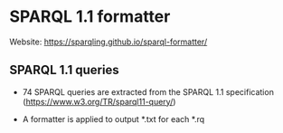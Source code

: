 # SPARQL 1.1 formatter

Website: https://sparqling.github.io/sparql-formatter/

## SPARQL 1.1 queries

* 74 SPARQL queries are extracted from the SPARQL 1.1 specification (https://www.w3.org/TR/sparql11-query/)

* A formatter is applied to output \*.txt for each \*.rq
